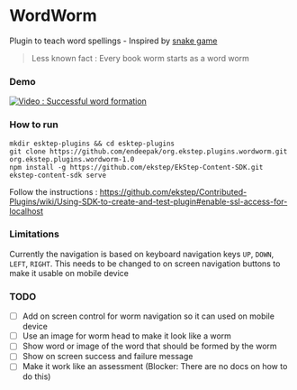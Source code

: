 # WordWorm

Plugin to teach word spellings - Inspired by [snake game](https://en.wikipedia.org/wiki/Snake_(video_game))

> Less known fact : Every book worm starts as a word worm

### Demo

[![Video : Successful word formation](https://img.youtube.com/vi/IMmz9cRKv9I/0.jpg)](https://www.youtube.com/watch?v=IMmz9cRKv9I)

### How to run

```
mkdir esktep-plugins && cd esktep-plugins
git clone https://github.com/endeepak/org.ekstep.plugins.wordworm.git org.ekstep.plugins.wordworm-1.0
npm install -g https://github.com/ekstep/EkStep-Content-SDK.git
ekstep-content-sdk serve
```

Follow the instructions : https://github.com/ekstep/Contributed-Plugins/wiki/Using-SDK-to-create-and-test-plugin#enable-ssl-access-for-localhost

### Limitations

Currently the navigation is based on keyboard navigation keys `UP`, `DOWN`, `LEFT`, `RIGHT`. This needs to be changed to on screen navigation buttons to make it usable on mobile device

### TODO

- [ ] Add on screen control for worm navigation so it can used on mobile device
- [ ] Use an image for worm head to make it look like a worm
- [ ] Show word or image of the word that should be formed by the worm
- [ ] Show on screen success and failure message
- [ ] Make it work like an assessment (Blocker: There are no docs on how to do this)